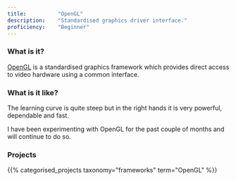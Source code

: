 ```yaml
---
title: 			"OpenGL"
description: 	"Standardised graphics driver interface."
proficiency:	"Beginner"
---
```


### What is it?
[OpenGL](https://www.opengl.org/) is a standardised graphics framework which provides direct access to video hardware using a common interface.

### What is it like?
The learning curve is quite steep but in the right hands it is very powerful, dependable and fast.

I have been experimenting with OpenGL for the past couple of months and will continue to do so.

### Projects
{{% categorised_projects taxonomy="frameworks" term="OpenGL" %}}